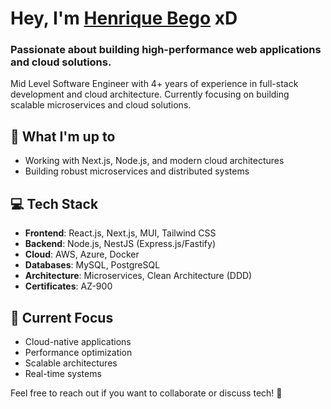 # Hey, I'm [Henrique Bego](https://www.henriquebego.com.br/) xD

### Passionate about building high-performance web applications and cloud solutions.

Mid Level Software Engineer with 4+ years of experience in full-stack development and cloud architecture. Currently focusing on building scalable microservices and cloud solutions.

## 🚀 What I'm up to

- Working with Next.js, Node.js, and modern cloud architectures
- Building robust microservices and distributed systems

## 💻 Tech Stack

- **Frontend**: React.js, Next.js, MUI, Tailwind CSS
- **Backend**: Node.js, NestJS (Express.js/Fastify)
- **Cloud**: AWS, Azure, Docker
- **Databases**: MySQL, PostgreSQL
- **Architecture**: Microservices, Clean Architecture (DDD)
- **Certificates**: AZ-900

## 🎯 Current Focus

- Cloud-native applications
- Performance optimization
- Scalable architectures
- Real-time systems

Feel free to reach out if you want to collaborate or discuss tech! 🤝
